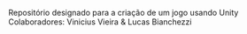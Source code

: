Repositório designado para a criação de um jogo usando Unity
<br>
Colaboradores: Vinicius Vieira & Lucas Bianchezzi
